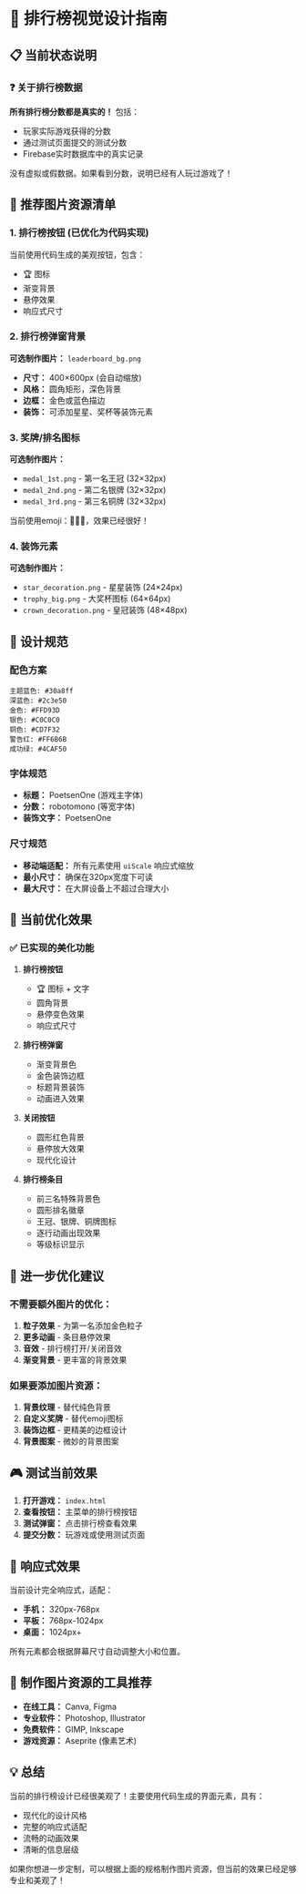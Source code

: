# 🎨 排行榜视觉设计指南

## 📋 当前状态说明

### ❓ 关于排行榜数据
**所有排行榜分数都是真实的！** 包括：
- 玩家实际游戏获得的分数
- 通过测试页面提交的测试分数  
- Firebase实时数据库中的真实记录

没有虚拟或假数据。如果看到分数，说明已经有人玩过游戏了！

## 🎨 推荐图片资源清单

### 1. 排行榜按钮 (已优化为代码实现)
当前使用代码生成的美观按钮，包含：
- 🏆 图标
- 渐变背景
- 悬停效果
- 响应式尺寸

### 2. 排行榜弹窗背景
**可选制作图片：** `leaderboard_bg.png`
- **尺寸：** 400×600px (会自动缩放)
- **风格：** 圆角矩形，深色背景
- **边框：** 金色或蓝色描边
- **装饰：** 可添加星星、奖杯等装饰元素

### 3. 奖牌/排名图标
**可选制作图片：**
- `medal_1st.png` - 第一名王冠 (32×32px)
- `medal_2nd.png` - 第二名银牌 (32×32px)  
- `medal_3rd.png` - 第三名铜牌 (32×32px)

当前使用emoji：👑🥈🥉，效果已经很好！

### 4. 装饰元素
**可选制作图片：**
- `star_decoration.png` - 星星装饰 (24×24px)
- `trophy_big.png` - 大奖杯图标 (64×64px)
- `crown_decoration.png` - 皇冠装饰 (48×48px)

## 🎨 设计规范

### 配色方案
```
主题蓝色: #30a8ff
深蓝色: #2c3e50
金色: #FFD93D
银色: #C0C0C0
铜色: #CD7F32
警告红: #FF6B6B
成功绿: #4CAF50
```

### 字体规范
- **标题：** PoetsenOne (游戏主字体)
- **分数：** robotomono (等宽字体)
- **装饰文字：** PoetsenOne

### 尺寸规范
- **移动端适配：** 所有元素使用 `uiScale` 响应式缩放
- **最小尺寸：** 确保在320px宽度下可读
- **最大尺寸：** 在大屏设备上不超过合理大小

## 🎯 当前优化效果

### ✅ 已实现的美化功能

1. **排行榜按钮**
   - 🏆 图标 + 文字
   - 圆角背景
   - 悬停变色效果
   - 响应式尺寸

2. **排行榜弹窗**
   - 渐变背景色
   - 金色装饰边框
   - 标题背景装饰
   - 动画进入效果

3. **关闭按钮**
   - 圆形红色背景
   - 悬停放大效果
   - 现代化设计

4. **排行榜条目**
   - 前三名特殊背景色
   - 圆形排名徽章
   - 王冠、银牌、铜牌图标
   - 逐行动画出现效果
   - 等级标识显示

## 🔧 进一步优化建议

### 不需要额外图片的优化：
1. **粒子效果** - 为第一名添加金色粒子
2. **更多动画** - 条目悬停效果
3. **音效** - 排行榜打开/关闭音效
4. **渐变背景** - 更丰富的背景效果

### 如果要添加图片资源：
1. **背景纹理** - 替代纯色背景
2. **自定义奖牌** - 替代emoji图标
3. **装饰边框** - 更精美的边框设计
4. **背景图案** - 微妙的背景图案

## 🎮 测试当前效果

1. **打开游戏：** `index.html`
2. **查看按钮：** 主菜单的排行榜按钮
3. **测试弹窗：** 点击排行榜查看效果
4. **提交分数：** 玩游戏或使用测试页面

## 📱 响应式效果

当前设计完全响应式，适配：
- **手机：** 320px-768px
- **平板：** 768px-1024px  
- **桌面：** 1024px+

所有元素都会根据屏幕尺寸自动调整大小和位置。

## 🎨 制作图片资源的工具推荐

- **在线工具：** Canva, Figma
- **专业软件：** Photoshop, Illustrator  
- **免费软件：** GIMP, Inkscape
- **游戏资源：** Aseprite (像素艺术)

## 💡 总结

当前的排行榜设计已经很美观了！主要使用代码生成的界面元素，具有：
- 现代化的设计风格
- 完整的响应式适配
- 流畅的动画效果
- 清晰的信息层级

如果你想进一步定制，可以根据上面的规格制作图片资源，但当前的效果已经足够专业和美观了！ 